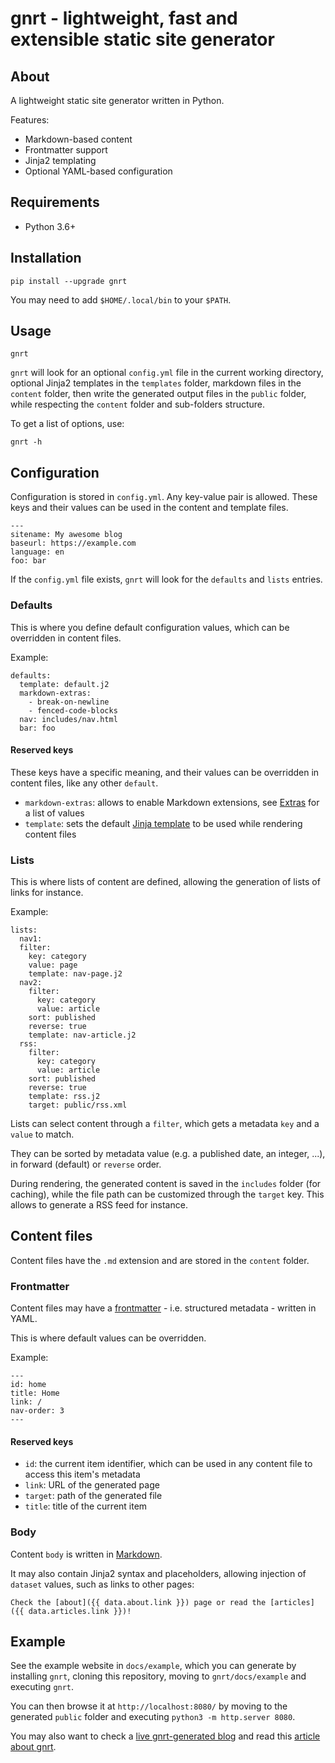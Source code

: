# gnrt - lightweight, fast and extensible static site generator

## About

A lightweight static site generator written in Python.

Features:

* Markdown-based content
* Frontmatter support
* Jinja2 templating
* Optional YAML-based configuration

## Requirements

* Python 3.6+

## Installation

```
pip install --upgrade gnrt
```

You may need to add `$HOME/.local/bin` to your `$PATH`.

## Usage

```
gnrt
```

`gnrt` will look for an optional `config.yml` file in the current working directory, optional Jinja2 templates in the `templates` folder, markdown files in the `content` folder, then write the generated output files in the `public` folder, while respecting the `content` folder and sub-folders structure.

To get a list of options, use:

```
gnrt -h
```

## Configuration

Configuration is stored in `config.yml`. Any key-value pair is allowed. These keys and their values can be used in the content and template files.

```
---
sitename: My awesome blog
baseurl: https://example.com
language: en
foo: bar
```

If the `config.yml` file exists, `gnrt` will look for the `defaults` and `lists` entries.

### Defaults

This is where you define default configuration values, which can be overridden in content files.

Example:

```
defaults:
  template: default.j2
  markdown-extras:
    - break-on-newline
    - fenced-code-blocks
  nav: includes/nav.html
  bar: foo
```

#### Reserved keys

These keys have a specific meaning, and their values can be overridden in content files, like any other `default`.

* `markdown-extras`: allows to enable Markdown extensions, see [Extras](https://github.com/trentm/python-markdown2/wiki/Extras) for a list of values
* `template`: sets the default [Jinja template](https://jinja.palletsprojects.com/en/3.0.x/) to be used while rendering content files

### Lists

This is where lists of content are defined, allowing the generation of lists of links for instance.

Example:

```
lists:
  nav1:
  filter:
    key: category
    value: page
    template: nav-page.j2
  nav2:
    filter:
      key: category
      value: article
    sort: published
    reverse: true
    template: nav-article.j2
  rss:
    filter:
      key: category
      value: article
    sort: published
    reverse: true
    template: rss.j2
    target: public/rss.xml
```

Lists can select content through a `filter`, which gets a metadata `key` and a `value` to match.

They can be sorted by metadata value (e.g. a published date, an integer, ...), in forward (default) or `reverse` order.

During rendering, the generated content is saved in the `includes` folder (for caching), while the file path can be customized through the `target` key. This allows to generate a RSS feed for instance.

## Content files

Content files have the `.md` extension and are stored in the `content` folder.

### Frontmatter

Content files may have a [frontmatter](https://python-frontmatter.readthedocs.io/en/latest/) - i.e. structured metadata - written in YAML.

This is where default values can be overridden.

Example:

```
---
id: home
title: Home
link: /
nav-order: 3
---
```

#### Reserved keys

* `id`: the current item identifier, which can be used in any content file to access this item's metadata
* `link`: URL of the generated page
* `target`: path of the generated file
* `title`: title of the current item

### Body

Content `body` is written in [Markdown](https://daringfireball.net/projects/markdown/).

It may also contain Jinja2 syntax and placeholders, allowing injection of `dataset` values, such as links to other pages:

```
Check the [about]({{ data.about.link }}) page or read the [articles]({{ data.articles.link }})!
```

## Example

See the example website in `docs/example`, which you can generate by installing `gnrt`, cloning this repository, moving to `gnrt/docs/example` and executing `gnrt`.

You can then browse it at `http://localhost:8080/` by moving to the generated `public` folder and executing `python3 -m http.server 8080`.

You may also want to check a [live gnrt-generated blog](https://hovinne.com/) and read this [article about gnrt](https://hovinne.com/articles/gnrt-static-site-generator.html).
